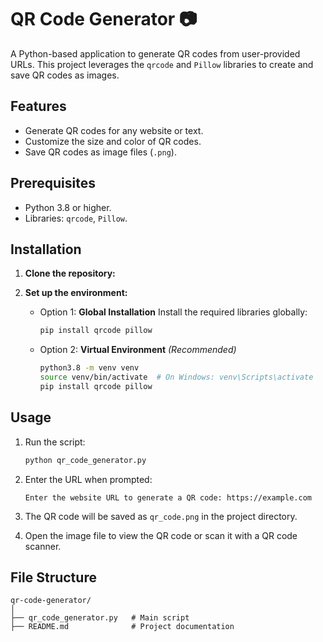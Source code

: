 # QR Code Generator 📷

A Python-based application to generate QR codes from user-provided URLs. This project leverages the `qrcode` and `Pillow` libraries to create and save QR codes as images.

## Features

- Generate QR codes for any website or text.
- Customize the size and color of QR codes.
- Save QR codes as image files (`.png`).

## Prerequisites

- Python 3.8 or higher.
- Libraries: `qrcode`, `Pillow`.

## Installation

1. **Clone the repository:**

2. **Set up the environment:**
   - Option 1: **Global Installation**
     Install the required libraries globally:
     ```bash
     pip install qrcode pillow
     ```

   - Option 2: **Virtual Environment** *(Recommended)*
     ```bash
     python3.8 -m venv venv
     source venv/bin/activate  # On Windows: venv\Scripts\activate
     pip install qrcode pillow
     ```

## Usage

1. Run the script:
   ```bash
   python qr_code_generator.py
   ```

2. Enter the URL when prompted:
   ```
   Enter the website URL to generate a QR code: https://example.com
   ```

3. The QR code will be saved as `qr_code.png` in the project directory.

4. Open the image file to view the QR code or scan it with a QR code scanner.

## File Structure

```
qr-code-generator/
│
├── qr_code_generator.py   # Main script
├── README.md              # Project documentation
```


